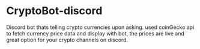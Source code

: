 # CryptoBot-discord
Discord bot thats telling crypto currencies upon asking. used coinGecko api to fetch currency price data and display with bot, the prices are live and great option for your crypto channels on discord.

